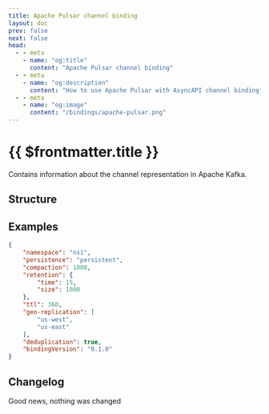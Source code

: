 ```yaml
---
title: Apache Pulsar channel binding
layout: doc
prev: false
next: false
head:
  - - meta
    - name: "og:title"
      content: "Apache Pulsar channel binding"
  - - meta
    - name: "og:description"
      content: "How to use Apache Pulsar with AsyncAPI channel binding"
  - - meta
    - name: "og:image"
      content: "/bindings/apache-pulsar.png"
---
```


# {{ $frontmatter.title }}

Contains information about the channel representation in Apache Kafka.

## Structure

<Json url="https://raw.githubusercontent.com/asyncapi/spec-json-schemas/master/bindings/pulsar/0.1.0/channel.json"/>

## Examples

```json
{
    "namespace": "ns1",
    "persistence": "persistent",
    "compaction": 1000,
    "retention": {
        "time": 15,
        "size": 1000
    },
    "ttl": 360,
    "geo-replication": [
        "us-west",
        "us-east"
    ],
    "deduplication": true,
    "bindingVersion": "0.1.0"
}
```

## Changelog

Good news, nothing was changed